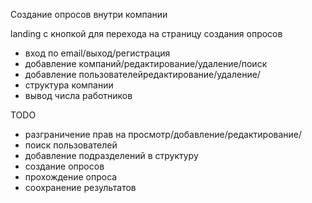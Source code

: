 Создание опросов внутри компании

landing c кнопкой для перехода на страницу создания опросов
- вход по email/выход/регистрация
- добавление компаний/редактирование/удаление/поиск
- добавление пользователейредактирование/удаление/
- структура компании
- вывод числа работников

TODO
- разграничение прав на просмотр/добавление/редактирование/
- поиск пользователей
- добавление подразделений в структуру
- создание опросов
- прохождение опроса
- соохранение результатов
